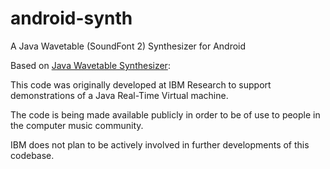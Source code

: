 # android-synth
A Java Wavetable (SoundFont 2) Synthesizer for Android

Based on [Java Wavetable Synthesizer](https://github.com/bome/java-wavetable-synth):

This code was originally developed at IBM Research to support demonstrations of a Java Real-Time Virtual machine.

The code is being made available publicly in order to be of use to people in the computer music community.

IBM does not plan to be actively involved in further developments of this codebase.
